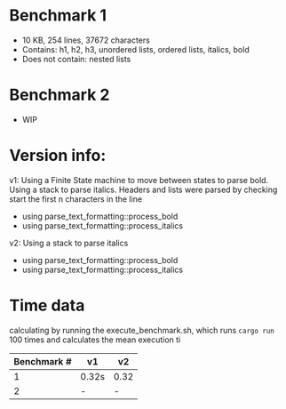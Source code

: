 # Benchmark 1

- 10 KB, 254 lines, 37672 characters
- Contains: h1, h2, h3, unordered lists, ordered lists, italics, bold
- Does not contain: nested lists

# Benchmark 2

- WIP

# Version info:

v1: Using a Finite State machine to move between states to parse bold. Using a stack to parse italics. Headers and lists were parsed by checking start the first n characters in the line

- using parse_text_formatting::process_bold
- using parse_text_formatting::process_italics

v2: Using a stack to parse italics

- using parse_text_formatting::process_bold
- using parse_text_formatting::process_italics

# Time data

calculating by running the execute_benchmark.sh, which runs `cargo run` 100 times and calculates the mean execution ti

| Benchmark # | v1    | v2   |
| ----------- | ----- | ---- |
| 1           | 0.32s | 0.32 |
| 2           | -     | -    |
